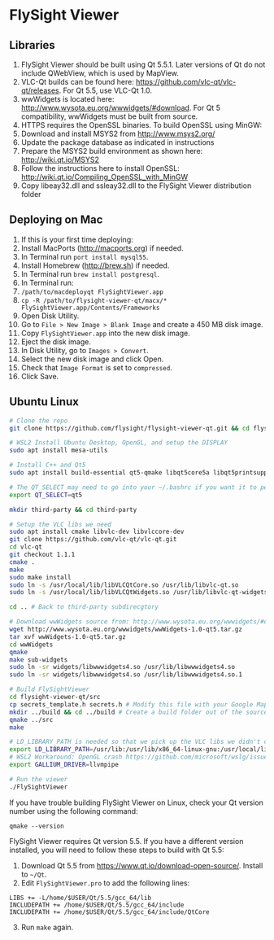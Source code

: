 # FlySight Viewer

## Libraries

1. FlySight Viewer should be built using Qt 5.5.1. Later versions of Qt do not include QWebView, which is used by MapView.
2. VLC-Qt builds can be found here: https://github.com/vlc-qt/vlc-qt/releases. For Qt 5.5, use VLC-Qt 1.0.
3. wwWidgets is located here: http://www.wysota.eu.org/wwwidgets/#download. For Qt 5 compatibility, wwWidgets must be built from source.
4. HTTPS requires the OpenSSL binaries. To build OpenSSL using MinGW:
  1. Download and install MSYS2 from http://www.msys2.org/
  2. Update the package database as indicated in instructions
  3. Prepare the MSYS2 build environment as shown here: http://wiki.qt.io/MSYS2
  4. Follow the instructions here to install OpenSSL: http://wiki.qt.io/Compiling_OpenSSL_with_MinGW
  5. Copy libeay32.dll and ssleay32.dll to the FlySight Viewer distribution folder

## Deploying on Mac

1. If this is your first time deploying:
  1. Install MacPorts (http://macports.org) if needed.
  2. In Terminal run `port install mysql55`.
  3. Install Homebrew (http://brew.sh) if needed.
  4. In Terminal run `brew install postgresql`.
2. In Terminal run:
  1. `/path/to/macdeployqt FlySightViewer.app`
  2. `cp -R /path/to/flysight-viewer-qt/macx/* FlySightViewer.app/Contents/Frameworks`
3. Open Disk Utility.
  1. Go to `File > New Image > Blank Image` and create a 450 MB disk image.
5. Copy `FlySightViewer.app` into the new disk image.
6. Eject the disk image.
7. In Disk Utility, go to `Images > Convert`.
  1. Select the new disk image and click Open.
  2. Check that `Image Format` is set to `compressed`.
  3. Click Save.

## Ubuntu Linux

```bash
# Clone the repo
git clone https://github.com/flysight/flysight-viewer-qt.git && cd flysight-viewer-qt

# WSL2 Install Ubuntu Desktop, OpenGL, and setup the DISPLAY
sudo apt install mesa-utils

# Install C++ and Qt5
sudo apt install build-essential qt5-qmake libqt5core5a libqt5printsupport5 libqt5sql5 qtwebengine5-dev libqt5webengine5

# The QT_SELECT may need to go into your ~/.bashrc if you want it to persist, but for this build we can do it like this
export QT_SELECT=qt5

mkdir third-party && cd third-party

# Setup the VLC libs we need
sudo apt install cmake libvlc-dev libvlccore-dev
git clone https://github.com/vlc-qt/vlc-qt.git
cd vlc-qt
git checkout 1.1.1
cmake .
make
sudo make install
sudo ln -s /usr/local/lib/libVLCQtCore.so /usr/lib/libvlc-qt.so
sudo ln -s /usr/local/lib/libVLCQtWidgets.so /usr/lib/libvlc-qt-widgets.so

cd .. # Back to third-party subdirecgtory

# Download wwWidgets source from: http://www.wysota.eu.org/wwwidgets/#download
wget http://www.wysota.eu.org/wwwidgets/wwWidgets-1.0-qt5.tar.gz
tar xvf wwWidgets-1.0-qt5.tar.gz
cd wwWidgets
qmake
make sub-widgets
sudo ln -sr widgets/libwwwidgets4.so /usr/lib/libwwwidgets4.so
sudo ln -sr widgets/libwwwidgets4.so /usr/lib/libwwwidgets4.so.1

# Build FlySightViewer
cd flysight-viewer-qt/src
cp secrets_template.h secrets.h # Modify this file with your Google Maps API key or just leave it as empty string...
mkdir ../build && cd ../build # Create a build folder out of the source tree
qmake ../src
make

# LD_LIBRARY_PATH is needed so that we pick up the VLC libs we didn't copy...
export LD_LIBRARY_PATH=/usr/lib:/usr/lib/x86_64-linux-gnu:/usr/local/lib
# WSL2 Workaround: OpenGL crash https://github.com/microsoft/wslg/issues/1214
export GALLIUM_DRIVER=llvmpipe

# Run the viewer
./FlySightViewer
```

If you have trouble building FlySight Viewer on Linux, check your Qt version number using the following command:

`qmake --version`

FlySight Viewer requires Qt version 5.5. If you have a different version installed, you will need to follow these steps to build with Qt 5.5:

1. Download Qt 5.5 from https://www.qt.io/download-open-source/. Install to `~/Qt`.
2. Edit `FlySightViewer.pro` to add the following lines:
```
LIBS += -L/home/$USER/Qt/5.5/gcc_64/lib
INCLUDEPATH += /home/$USER/Qt/5.5/gcc_64/include
INCLUDEPATH += /home/$USER/Qt/5.5/gcc_64/include/QtCore
```
3. Run `make` again.
